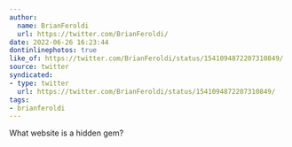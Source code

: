 ```yaml
---
author:
  name: BrianFeroldi
  url: https://twitter.com/BrianFeroldi/
date: 2022-06-26 16:23:44
dontinlinephotos: true
like_of: https://twitter.com/BrianFeroldi/status/1541094872207310849/
source: twitter
syndicated:
- type: twitter
  url: https://twitter.com/BrianFeroldi/status/1541094872207310849/
tags:
- brianferoldi
---
```


What website is a hidden gem?